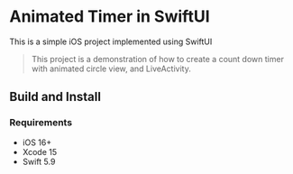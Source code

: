 # Animated Timer in SwiftUI

This is a simple iOS project implemented using SwiftUI

> This project is a demonstration of how to create a count down timer with animated circle view, and LiveActivity.

## Build and Install

### Requirements
- iOS 16+
- Xcode 15
- Swift 5.9
